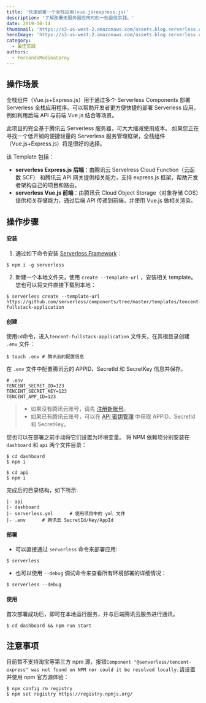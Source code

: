 ```yaml
---
title: '快速部署一个全栈应用(vue.js+express.js)'
description: '了解部署无服务器应用时的一些最佳实践。'
date: 2019-10-14
thumbnail: 'https://s3-us-west-2.amazonaws.com/assets.blog.serverless.com/2019-10-deployment-best-practices/safeguard-header.png'
heroImage: 'https://s3-us-west-2.amazonaws.com/assets.blog.serverless.com/2019-10-deployment-best-practices/safeguard-hero.png'
category:
  - 最佳实践
authors:
  - FernandoMedinaCorey
---
```


## 操作场景

全栈组件（Vue.js+Express.js）用于通过多个 Serverless Components 部署 Serverless 全栈应用程序。可以帮助开发者更方便快捷的部署 Serverless 应用，例如利用后端 API 与前端 Vue.js 结合等场景。

此项目的完全基于腾讯云 Serverless 服务器，可大大缩减使用成本。 如果您正在寻找一个低开销的便捷轻量的 Serverless 服务管理框架，全栈组件（Vue.js+Express.js）将是很好的选择。

该 Template 包括：

- **serverless Express.js 后端**：由腾讯云 Servelress Cloud Function（云函数 SCF） 和腾讯云 API 网关提供相关能力，支持 express.js 框架，帮助开发者架构自己的项目和路由。
- **serverless Vue.js 前端**：由腾讯云 Cloud Object Storage（对象存储 COS）提供相关存储能力，通过后端 API 传递到前端，并使用 Vue.js 做相关渲染。

## 操作步骤

#### 安装

1. 通过如下命令安装 [Serverless Framework](https://www.github.com/serverless/serverless)：

```console
$ npm i -g serverless
```

2. 新建一个本地文件夹，使用 `create --template-url` ，安装相关 template。您也可以将文件直接下载到本地：

```console
$ serverless create --template-url https://github.com/serverless/components/tree/master/templates/tencent-fullstack-application
```

#### 创建

使用`cd`命令，进入`tencent-fullstack-application` 文件夹，在其根目录创建 `.env` 文件：

```console
$ touch .env # 腾讯云的配置信息
```

在 `.env` 文件中配置腾讯云的 APPID、SecretId 和 SecretKey 信息并保存。

```
# .env
TENCENT_SECRET_ID=123
TENCENT_SECRET_KEY=123
TENCENT_APP_ID=123
```

> - 如果没有腾讯云账号，请先 [注册新账号](https://cloud.tencent.com/register)。
> - 如果已有腾讯云账号，可以在 [API 密钥管理](https://console.cloud.tencent.com/cam/capi) 中获取 APPID、SecretId 和 SecretKey。

您也可以在部署之前手动将它们设置为环境变量。
将 NPM 依赖项分别安装在 `dashboard` 和 `api` 两个文件目录：

```console
$ cd dashboard
$ npm i
```

```
$ cd api
$ npm i
```

完成后的目录结构，如下所示:

```
|- api
|- dashboard
|- serverless.yml      # 使用项目中的 yml 文件
|- .env      # 腾讯云 SecretId/Key/AppId
```

#### 部署

- 可以直接通过 `serverless` 命令来部署应用:

```console
$ serverless
```

- 也可以使用 `--debug` 调试命令来查看所有环境部署的详细情况：

```console
$ serverless --debug
```

#### 使用

首次部署成功后，即可在本地运行服务，并与后端腾讯云服务进行通讯。

```console
$ cd dashboard && npm run start
```

## 注意事项

目前暂不支持淘宝等第三方 npm 源，报错`Component "@serverless/tencent-express" was not found on NPM nor could it be resolved locally.`请设置并使用 npm 官方源体验：

```console
$ npm config rm registry
$ npm set registry https://registry.npmjs.org/
```
